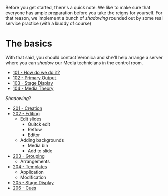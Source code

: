 <!-- TITLE: Training -->
<!-- SUBTITLE: After you're done with this, you shall have domain over the sanctuary screens -->

Before you get started, there's a quick note. We like to make sure that everyone has ample preparation before you take the reigns for yourself. For that reason, we implement a bunch of _shadowing_ rounded out by some real service practice (with a buddy of course)
# The basics
With that said, you should contact Veronica and she'll help arrange a server where you can _shadow_ our Media technicians in the control room.

* [101 - How do we do it?](/media/training-pages/101)
* [102 - Primary Output](/media/training-pages/102)
* [103 - Stage Display](/media/training-pages/103)
* [104 - Media Theory](/media/training-pages/104)

_Shadowing_?
* [201 - Creation](/media/training-pages/201)
* [202 - Editing](/media/training-pages/202)
	* Edit slides
		* Quitck edit
		* Reflow
		* Editor
	* Adding backgrounds
		* Media bin
		* Add to slide
* [203 - Grouping](/media/training-pages/203)
	* Arrangements
* [204 - Templates](/media/training-pages/204)
	* Application
	* Modification
* [205 - Stage Display](/media/training-pages/205)
* [206 - Cues](/media/training-pages/206)